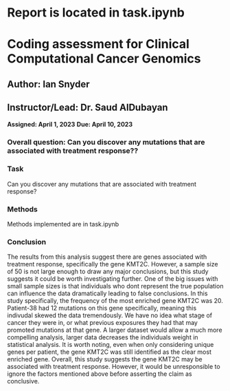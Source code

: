 
# **Report is located in task.ipynb**



# Coding assessment for Clinical Computational Cancer Genomics
## Author: Ian Snyder 
## Instructor/Lead: Dr. Saud AlDubayan


**Assigned: April 1, 2023**
**Due: April 10, 2023**

### Overall question: Can you discover any mutations that are associated with treatment response??

### Task
Can you discover any mutations that are associated with treatment response?

### Methods 
Methods implemented are in task.ipynb

### Conclusion
The results from this analysis suggest there are genes associated with treatment response, specifically the gene KMT2C. However, a sample size of 50 is not large enough to draw any major conclusions, but this study suggests it could be worth investigating further. One of the big issues with small sample sizes is that individuals who dont represent the true population can influence the data dramatically leading to false conclusions. In this study specifically, the frequency of the most enriched gene KMT2C was 20. Patient-38 had 12 mutations on this gene specifically, meaning this indivudal skewed the data tremendously. We have no idea what stage of cancer they were in, or what previous exposures they had that may promoted mutations at that gene. A larger dataset would allow a much more compelling analysis, larger data decreases the individuals weight in statistical analysis. It is worth noting, even when only considering unique genes per patient, the gene KMT2C was still identified as the clear most enriched gene.
Overall, this study suggests the gene KMT2C may be associated with treatment response. However, it would be unresponsible to ignore the factors mentioned above before asserting the claim as conclusive.
